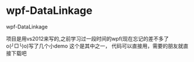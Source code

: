 wpf-DataLinkage
===============

wpf-DataLinkage

项目是用vs2012来写的,之前学习过一段时间的wpf(现在忘记的差不多了o(╯□╰)o)写了几个小demo 这个是其中之一，
代码可以直接用，需要的朋友就直接下载吧
